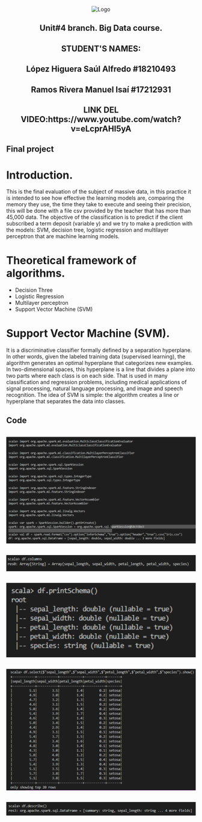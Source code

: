 <p align="center">
    <img alt="Logo" src="https://www.tijuana.tecnm.mx/wp-content/uploads/2021/08/liston-de-logos-oficiales-educacion-tecnm-FEB-2021.jpg" width=850 height=250>
</p>
<H2><p align="center">Unit#4 branch. Big Data course.</p></H2>
<H2><p align="Center">STUDENT'S NAMES: </p></H2>

<H2><p align="Center">López Higuera Saúl Alfredo #18210493</p></H2>

<H2><p align="Center">Ramos Rivera Manuel Isaí #17212931</p></H2>
<H2><p align="Center">LINK DEL VIDEO:https://www.youtube.com/watch?v=eLcprAHl5yA</p></H2>

## Final project

# Introduction.
This is the final evaluation of the subject of massive data, in this practice it is intended to see how effective the learning models are, comparing the memory they use, the time they take to execute and seeing their precision, this will be done with a file csv provided by the teacher that has more than 45,000 data.
The objective of the classification is to predict if the client subscribed a term deposit (variable y) and we try to make a prediction with the models: SVM, decision tree, logistic regression and multilayer perceptron that are machine learning models.


# Theoretical framework of algorithms.

- Decision Three
- Logistic Regression
- Multilayer perceptron
- Support Vector Machine (SVM)


# Support Vector Machine (SVM).

It is a discriminative classifier formally defined by a separation hyperplane. In other words, given the labeled training data (supervised learning), the algorithm generates an optimal hyperplane that categorizes new examples. In two-dimensional spaces, this hyperplane is a line that divides a plane into two parts where each class is on each side. That is used in many classification and regression problems, including medical applications of signal processing, natural language processing, and image and speech recognition. The idea of SVM is simple: the algorithm creates a line or hyperplane that separates the data into classes.

## Code
  ~~~

  ~~~
![logo](/images/E1.PNG)  
  ~~~

 ~~~
![logo](/images/E2.PNG)  
  ~~~

 ~~~
![logo](/images/E3.PNG)  
  ~~~

 ~~~
![logo](/images/E4.PNG)  
  ~~~

 ~~~
![logo](/images/E5.PNG)  
  ~~~



 ~~~
